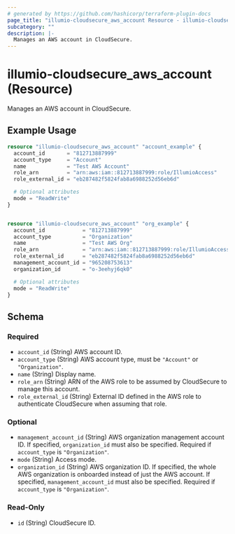 ```yaml
---
# generated by https://github.com/hashicorp/terraform-plugin-docs
page_title: "illumio-cloudsecure_aws_account Resource - illumio-cloudsecure"
subcategory: ""
description: |-
  Manages an AWS account in CloudSecure.
---
```


# illumio-cloudsecure_aws_account (Resource)

Manages an AWS account in CloudSecure.

## Example Usage

```terraform
resource "illumio-cloudsecure_aws_account" "account_example" {
  account_id       = "812713887999"
  account_type     = "Account"
  name             = "Test AWS Account"
  role_arn         = "arn:aws:iam::812713887999:role/IllumioAccess"
  role_external_id = "eb287482f5824fab8a6988252d56eb6d"

  # Optional attributes
  mode = "ReadWrite"
}


resource "illumio-cloudsecure_aws_account" "org_example" {
  account_id            = "812713887999"
  account_type          = "Organization"
  name                  = "Test AWS Org"
  role_arn              = "arn:aws:iam::812713887999:role/IllumioAccess"
  role_external_id      = "eb287482f5824fab8a6988252d56eb6d"
  management_account_id = "965208753613"
  organization_id       = "o-3eehyj6qk0"

  # Optional attributes
  mode = "ReadWrite"
}
```

<!-- schema generated by tfplugindocs -->
## Schema

### Required

- `account_id` (String) AWS account ID.
- `account_type` (String) AWS account type, must be `"Account"` or `"Organization"`.
- `name` (String) Display name.
- `role_arn` (String) ARN of the AWS role to be assumed by CloudSecure to manage this account.
- `role_external_id` (String) External ID defined in the AWS role to authenticate CloudSecure when assuming that role.

### Optional

- `management_account_id` (String) AWS organization management account ID. If specified, `organization_id` must also be specified. Required if `account_type` is `"Organization"`.
- `mode` (String) Access mode.
- `organization_id` (String) AWS organization ID. If specified, the whole AWS organization is onboarded instead of just the AWS account. If specified, `management_account_id` must also be specified. Required if `account_type` is `"Organization"`.

### Read-Only

- `id` (String) CloudSecure ID.
